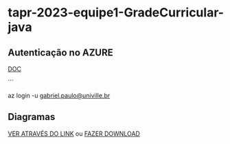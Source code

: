# tapr-2023-equipe1-GradeCurricular-java

## Autenticação no AZURE
[DOC](https://learn.microsoft.com/en-us/cli/azure/install-azure-cli-linux?pivots=apt)

´´´

az login -u gabriel.paulo@univille.br

## Diagramas

[VER ATRAVÉS DO LINK](https://github.com/Hammes01/tapr-2023-equipe1-GradeCurricular-java/blob/main/Diagrama_de_Classes(Grade_Curricular)Completo.drawio.pdf) ou [FAZER DOWNLOAD](https://github.com/Hammes01/tapr-2023-equipe1-GradeCurricular-java/files/13525074/Diagrama_de_Classes.Grade_Curricular.Completo.drawio.pdf)
